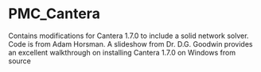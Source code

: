 # PMC_Cantera
 Contains modifications for Cantera 1.7.0 to include a solid network solver. Code is from Adam Horsman.
 A slideshow from Dr. D.G. Goodwin provides an excellent walkthrough on installing Cantera 1.7.0 on Windows from source
